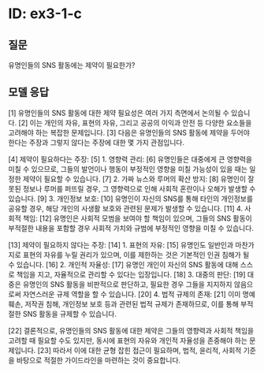 # ID: ex3-1-c
## 질문
유명인들의 SNS 활동에는 제약이 필요한가?

## 모델 응답
[1] 유명인들의 SNS 활동에 대한 제약 필요성은 여러 가지 측면에서 논의될 수 있습니다. [2] 이는 개인의 자유, 표현의 자유, 그리고 공공의 이익과 안전 등 다양한 요소들을 고려해야 하는 복잡한 문제입니다. [3] 다음은 유명인들의 SNS 활동에 제약을 두어야 한다는 주장과 그렇지 않다는 주장에 대한 몇 가지 관점입니다.

[4] 제약이 필요하다는 주장:
[5] 1. 영향력 관리: [6] 유명인들은 대중에게 큰 영향력을 미칠 수 있으므로, 그들의 발언이나 행동이 부정적인 영향을 미칠 가능성이 있을 때는 일정한 제약이 필요할 수 있습니다.
[7] 2. 가짜 뉴스와 루머의 확산 방지: [8] 유명인이 잘못된 정보나 루머를 퍼뜨릴 경우, 그 영향력으로 인해 사회적 혼란이나 오해가 발생할 수 있습니다.
[9] 3. 개인정보 보호: [10] 유명인이 자신의 SNS를 통해 타인의 개인정보를 공유할 경우, 해당 개인의 사생활 보호와 관련된 문제가 발생할 수 있습니다.
[11] 4. 사회적 책임: [12] 유명인은 사회적 모범을 보여야 할 책임이 있으며, 그들의 SNS 활동이 부적절한 내용을 포함할 경우 사회적 가치와 규범에 부정적인 영향을 미칠 수 있습니다.

[13] 제약이 필요하지 않다는 주장:
[14] 1. 표현의 자유: [15] 유명인도 일반인과 마찬가지로 표현의 자유를 누릴 권리가 있으며, 이를 제한하는 것은 기본적인 인권 침해가 될 수 있습니다.
[16] 2. 개인적 자율성: [17] 유명인 개인이 자신의 SNS 활동에 대해 스스로 책임을 지고, 자율적으로 관리할 수 있다는 입장입니다.
[18] 3. 대중의 판단: [19] 대중은 유명인의 SNS 활동을 비판적으로 판단하고, 필요한 경우 그들을 지지하지 않음으로써 자연스러운 규제 역할을 할 수 있습니다.
[20] 4. 법적 규제의 존재: [21] 이미 명예훼손, 저작권 침해, 개인정보 보호 등과 관련된 법적 규제가 존재하므로, 이를 통해 부적절한 SNS 활동을 규제할 수 있습니다.

[22] 결론적으로, 유명인들의 SNS 활동에 대한 제약은 그들의 영향력과 사회적 책임을 고려할 때 필요할 수도 있지만, 동시에 표현의 자유와 개인적 자율성을 존중해야 하는 문제입니다. [23] 따라서 이에 대한 균형 잡힌 접근이 필요하며, 법적, 윤리적, 사회적 기준을 바탕으로 적절한 가이드라인을 마련하는 것이 중요합니다.
